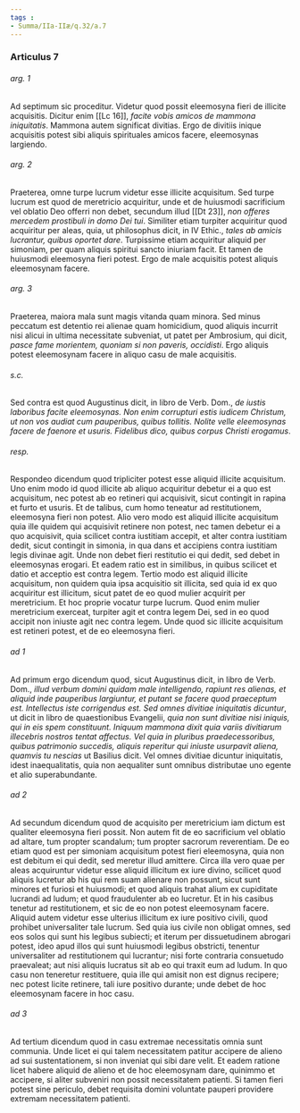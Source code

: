 ```yaml
---
tags : 
- Summa/IIa-IIæ/q.32/a.7
---
```


### Articulus 7

###### arg. 1
Ad septimum sic proceditur. Videtur quod possit eleemosyna fieri de illicite acquisitis. Dicitur enim [[Lc 16]], *facite vobis amicos de mammona iniquitatis*. Mammona autem significat divitias. Ergo de divitiis inique acquisitis potest sibi aliquis spirituales amicos facere, eleemosynas largiendo.

###### arg. 2
Praeterea, omne turpe lucrum videtur esse illicite acquisitum. Sed turpe lucrum est quod de meretricio acquiritur, unde et de huiusmodi sacrificium vel oblatio Deo offerri non debet, secundum illud [[Dt 23]], *non offeres mercedem prostibuli in domo Dei tui*. Similiter etiam turpiter acquiritur quod acquiritur per aleas, quia, ut philosophus dicit, in IV Ethic., *tales ab amicis lucrantur, quibus oportet dare*. Turpissime etiam acquiritur aliquid per simoniam, per quam aliquis spiritui sancto iniuriam facit. Et tamen de huiusmodi eleemosyna fieri potest. Ergo de male acquisitis potest aliquis eleemosynam facere.

###### arg. 3
Praeterea, maiora mala sunt magis vitanda quam minora. Sed minus peccatum est detentio rei alienae quam homicidium, quod aliquis incurrit nisi alicui in ultima necessitate subveniat, ut patet per Ambrosium, qui dicit, *pasce fame morientem, quoniam si non paveris, occidisti*. Ergo aliquis potest eleemosynam facere in aliquo casu de male acquisitis.

###### s.c.
Sed contra est quod Augustinus dicit, in libro de Verb. Dom., *de iustis laboribus facite eleemosynas. Non enim corrupturi estis iudicem Christum, ut non vos audiat cum pauperibus, quibus tollitis. Nolite velle eleemosynas facere de faenore et usuris. Fidelibus dico, quibus corpus Christi erogamus*.

###### resp.
Respondeo dicendum quod tripliciter potest esse aliquid illicite acquisitum. Uno enim modo id quod illicite ab aliquo acquiritur debetur ei a quo est acquisitum, nec potest ab eo retineri qui acquisivit, sicut contingit in rapina et furto et usuris. Et de talibus, cum homo teneatur ad restitutionem, eleemosyna fieri non potest. Alio vero modo est aliquid illicite acquisitum quia ille quidem qui acquisivit retinere non potest, nec tamen debetur ei a quo acquisivit, quia scilicet contra iustitiam accepit, et alter contra iustitiam dedit, sicut contingit in simonia, in qua dans et accipiens contra iustitiam legis divinae agit. Unde non debet fieri restitutio ei qui dedit, sed debet in eleemosynas erogari. Et eadem ratio est in similibus, in quibus scilicet et datio et acceptio est contra legem. Tertio modo est aliquid illicite acquisitum, non quidem quia ipsa acquisitio sit illicita, sed quia id ex quo acquiritur est illicitum, sicut patet de eo quod mulier acquirit per meretricium. Et hoc proprie vocatur turpe lucrum. Quod enim mulier meretricium exerceat, turpiter agit et contra legem Dei, sed in eo quod accipit non iniuste agit nec contra legem. Unde quod sic illicite acquisitum est retineri potest, et de eo eleemosyna fieri.

###### ad 1
Ad primum ergo dicendum quod, sicut Augustinus dicit, in libro de Verb. Dom., *illud verbum domini quidam male intelligendo, rapiunt res alienas, et aliquid inde pauperibus largiuntur, et putant se facere quod praeceptum est. Intellectus iste corrigendus est. Sed omnes divitiae iniquitatis dicuntur*, ut dicit in libro de quaestionibus Evangelii, *quia non sunt divitiae nisi iniquis, qui in eis spem constituunt. Iniquum mammona dixit quia variis divitiarum illecebris nostros tentat affectus. Vel quia in pluribus praedecessoribus, quibus patrimonio succedis, aliquis reperitur qui iniuste usurpavit aliena, quamvis tu nescias* ut Basilius dicit. Vel omnes divitiae dicuntur iniquitatis, idest inaequalitatis, quia non aequaliter sunt omnibus distributae uno egente et alio superabundante.

###### ad 2
Ad secundum dicendum quod de acquisito per meretricium iam dictum est qualiter eleemosyna fieri possit. Non autem fit de eo sacrificium vel oblatio ad altare, tum propter scandalum; tum propter sacrorum reverentiam. De eo etiam quod est per simoniam acquisitum potest fieri eleemosyna, quia non est debitum ei qui dedit, sed meretur illud amittere. Circa illa vero quae per aleas acquiruntur videtur esse aliquid illicitum ex iure divino, scilicet quod aliquis lucretur ab his qui rem suam alienare non possunt, sicut sunt minores et furiosi et huiusmodi; et quod aliquis trahat alium ex cupiditate lucrandi ad ludum; et quod fraudulenter ab eo lucretur. Et in his casibus tenetur ad restitutionem, et sic de eo non potest eleemosynam facere. Aliquid autem videtur esse ulterius illicitum ex iure positivo civili, quod prohibet universaliter tale lucrum. Sed quia ius civile non obligat omnes, sed eos solos qui sunt his legibus subiecti; et iterum per dissuetudinem abrogari potest, ideo apud illos qui sunt huiusmodi legibus obstricti, tenentur universaliter ad restitutionem qui lucrantur; nisi forte contraria consuetudo praevaleat; aut nisi aliquis lucratus sit ab eo qui traxit eum ad ludum. In quo casu non teneretur restituere, quia ille qui amisit non est dignus recipere; nec potest licite retinere, tali iure positivo durante; unde debet de hoc eleemosynam facere in hoc casu.

###### ad 3
Ad tertium dicendum quod in casu extremae necessitatis omnia sunt communia. Unde licet ei qui talem necessitatem patitur accipere de alieno ad sui sustentationem, si non inveniat qui sibi dare velit. Et eadem ratione licet habere aliquid de alieno et de hoc eleemosynam dare, quinimmo et accipere, si aliter subveniri non possit necessitatem patienti. Si tamen fieri potest sine periculo, debet requisita domini voluntate pauperi providere extremam necessitatem patienti.

